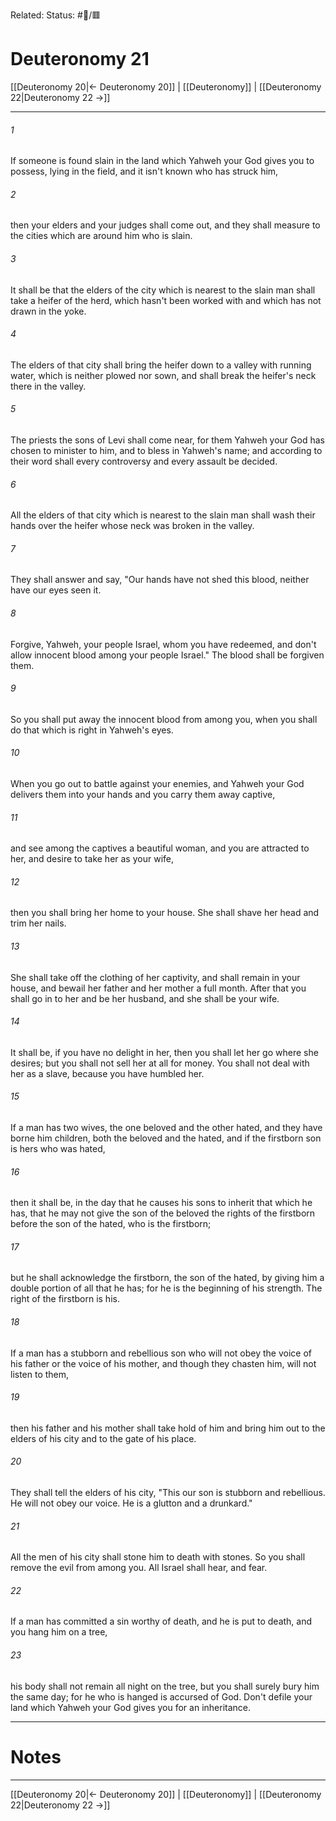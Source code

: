 Related:
Status: #📖/🟥
# Deuteronomy 21

[[Deuteronomy 20|← Deuteronomy 20]] | [[Deuteronomy]] | [[Deuteronomy 22|Deuteronomy 22 →]]
***



###### 1 
If someone is found slain in the land which Yahweh your God gives you to possess, lying in the field, and it isn't known who has struck him, 

###### 2 
then your elders and your judges shall come out, and they shall measure to the cities which are around him who is slain. 

###### 3 
It shall be that the elders of the city which is nearest to the slain man shall take a heifer of the herd, which hasn't been worked with and which has not drawn in the yoke. 

###### 4 
The elders of that city shall bring the heifer down to a valley with running water, which is neither plowed nor sown, and shall break the heifer's neck there in the valley. 

###### 5 
The priests the sons of Levi shall come near, for them Yahweh your God has chosen to minister to him, and to bless in Yahweh's name; and according to their word shall every controversy and every assault be decided. 

###### 6 
All the elders of that city which is nearest to the slain man shall wash their hands over the heifer whose neck was broken in the valley. 

###### 7 
They shall answer and say, "Our hands have not shed this blood, neither have our eyes seen it. 

###### 8 
Forgive, Yahweh, your people Israel, whom you have redeemed, and don't allow innocent blood among your people Israel." The blood shall be forgiven them. 

###### 9 
So you shall put away the innocent blood from among you, when you shall do that which is right in Yahweh's eyes. 

###### 10 
When you go out to battle against your enemies, and Yahweh your God delivers them into your hands and you carry them away captive, 

###### 11 
and see among the captives a beautiful woman, and you are attracted to her, and desire to take her as your wife, 

###### 12 
then you shall bring her home to your house. She shall shave her head and trim her nails. 

###### 13 
She shall take off the clothing of her captivity, and shall remain in your house, and bewail her father and her mother a full month. After that you shall go in to her and be her husband, and she shall be your wife. 

###### 14 
It shall be, if you have no delight in her, then you shall let her go where she desires; but you shall not sell her at all for money. You shall not deal with her as a slave, because you have humbled her. 

###### 15 
If a man has two wives, the one beloved and the other hated, and they have borne him children, both the beloved and the hated, and if the firstborn son is hers who was hated, 

###### 16 
then it shall be, in the day that he causes his sons to inherit that which he has, that he may not give the son of the beloved the rights of the firstborn before the son of the hated, who is the firstborn; 

###### 17 
but he shall acknowledge the firstborn, the son of the hated, by giving him a double portion of all that he has; for he is the beginning of his strength. The right of the firstborn is his. 

###### 18 
If a man has a stubborn and rebellious son who will not obey the voice of his father or the voice of his mother, and though they chasten him, will not listen to them, 

###### 19 
then his father and his mother shall take hold of him and bring him out to the elders of his city and to the gate of his place. 

###### 20 
They shall tell the elders of his city, "This our son is stubborn and rebellious. He will not obey our voice. He is a glutton and a drunkard." 

###### 21 
All the men of his city shall stone him to death with stones. So you shall remove the evil from among you. All Israel shall hear, and fear. 

###### 22 
If a man has committed a sin worthy of death, and he is put to death, and you hang him on a tree, 

###### 23 
his body shall not remain all night on the tree, but you shall surely bury him the same day; for he who is hanged is accursed of God. Don't defile your land which Yahweh your God gives you for an inheritance.

---
# Notes


***
[[Deuteronomy 20|← Deuteronomy 20]] | [[Deuteronomy]] | [[Deuteronomy 22|Deuteronomy 22 →]]
